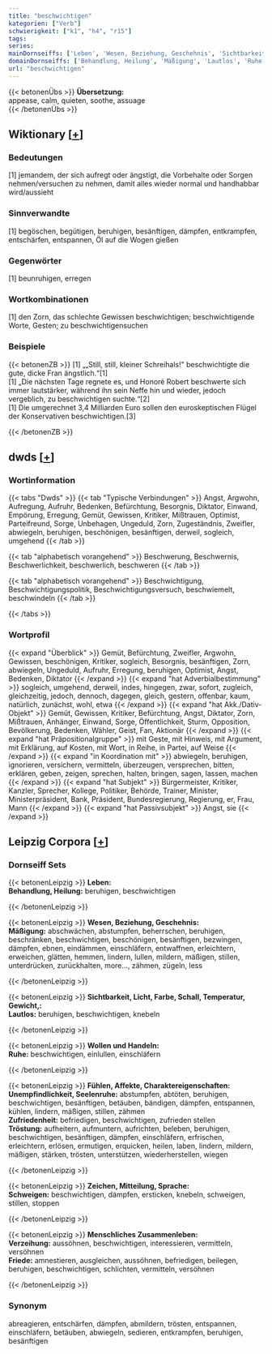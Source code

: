 ```yaml
---
title: "beschwichtigen"
kategorien: ["Verb"]
schwierigkeit: ["k1", "h4", "r15"]
tags:
series:
mainDornseiffs: ['Leben', 'Wesen, Beziehung, Geschehnis', 'Sichtbarkeit, Licht, Farbe, Schall, Temperatur, Gewicht,', 'Wollen und Handeln', 'Fühlen, Affekte, Charaktereigenschaften', 'Zeichen, Mitteilung, Sprache', 'Menschliches Zusammenleben']
domainDornseiffs: ['Behandlung, Heilung', 'Mäßigung', 'Lautlos', 'Ruhe', 'Unempfindlichkeit, Seelenruhe', 'Zufriedenheit', 'Tröstung', 'Schweigen', 'Verzeihung', 'Friede']
url: "beschwichtigen"
---
```


{{< betonenÜbs >}}
**Übersetzung:**  
appease, calm, quieten, soothe, assuage  
{{< /betonenÜbs >}}

## Wiktionary [[+](https://de.wiktionary.org/wiki/beschwichtigen)]

### Bedeutungen
[1] jemandem, der sich aufregt oder ängstigt, die Vorbehalte oder Sorgen nehmen/versuchen zu nehmen, damit alles wieder normal und handhabbar wird/aussieht  

### Sinnverwandte
[1] begöschen, begütigen, beruhigen, besänftigen, dämpfen, entkrampfen, entschärfen, entspannen, Öl auf die Wogen gießen  

### Gegenwörter
[1] beunruhigen, erregen  

### Wortkombinationen
[1] den Zorn, das schlechte Gewissen beschwichtigen; beschwichtigende Worte, Gesten; zu beschwichtigensuchen  

### Beispiele
{{< betonenZB >}}
[1] „„Still, still, kleiner Schreihals!" beschwichtigte die gute, dicke Fran ängstlich.“[1]  
[1] „Die nächsten Tage regnete es, und Honoré Robert beschwerte sich immer lautstärker, während ihn sein Neffe hin und wieder, jedoch vergeblich, zu beschwichtigen suchte.“[2]  
[1] Die umgerechnet 3,4 Milliarden Euro sollen den euroskeptischen Flügel der Konservativen beschwichtigen.[3]  

{{< /betonenZB >}}


## dwds [[+](https://www.dwds.de/wb/beschwichtigen)]

### Wortinformation
{{< tabs "Dwds" >}}
{{< tab "Typische Verbindungen" >}}
Angst, Argwohn, Aufregung, Aufruhr, Bedenken, Befürchtung, Besorgnis, Diktator, Einwand, Empörung, Erregung, Gemüt, Gewissen, Kritiker, Mißtrauen, Optimist, Parteifreund, Sorge, Unbehagen, Ungeduld, Zorn, Zugeständnis, Zweifler, abwiegeln, beruhigen, beschönigen, besänftigen, derweil, sogleich, umgehend
{{< /tab >}}

{{< tab "alphabetisch vorangehend" >}}
Beschwerung, Beschwernis, Beschwerlichkeit, beschwerlich, beschweren
{{< /tab >}}

{{< tab "alphabetisch vorangehend" >}}
Beschwichtigung, Beschwichtigungspolitik, Beschwichtigungsversuch, beschwiemelt, beschwindeln
{{< /tab >}}

{{< /tabs >}}

### Wortprofil
{{< expand "Überblick" >}} Gemüt, Befürchtung, Zweifler, Argwohn, Gewissen, beschönigen, Kritiker, sogleich, Besorgnis, besänftigen, Zorn, abwiegeln, Ungeduld, Aufruhr, Erregung, beruhigen, Optimist, Angst, Bedenken, Diktator {{< /expand >}}
{{< expand "hat Adverbialbestimmung" >}} sogleich, umgehend, derweil, indes, hingegen, zwar, sofort, zugleich, gleichzeitig, jedoch, dennoch, dagegen, gleich, gestern, offenbar, kaum, natürlich, zunächst, wohl, etwa {{< /expand >}}
{{< expand "hat Akk./Dativ-Objekt" >}} Gemüt, Gewissen, Kritiker, Befürchtung, Angst, Diktator, Zorn, Mißtrauen, Anhänger, Einwand, Sorge, Öffentlichkeit, Sturm, Opposition, Bevölkerung, Bedenken, Wähler, Geist, Fan, Aktionär {{< /expand >}}
{{< expand "hat Präpositionalgruppe" >}} mit Geste, mit Hinweis, mit Argument, mit Erklärung, auf Kosten, mit Wort, in Reihe, in Partei, auf Weise {{< /expand >}}
{{< expand "in Koordination mit" >}} abwiegeln, beruhigen, ignorieren, versichern, vermitteln, überzeugen, versprechen, bitten, erklären, geben, zeigen, sprechen, halten, bringen, sagen, lassen, machen {{< /expand >}}
{{< expand "hat Subjekt" >}} Bürgermeister, Kritiker, Kanzler, Sprecher, Kollege, Politiker, Behörde, Trainer, Minister, Ministerpräsident, Bank, Präsident, Bundesregierung, Regierung, er, Frau, Mann {{< /expand >}}
{{< expand "hat Passivsubjekt" >}} Angst, sie {{< /expand >}}

## Leipzig Corpora [[+](https://corpora.uni-leipzig.de/en/res?word=beschwichtigen&corpusId=deu_newscrawl-public_2018)]

### Dornseiff Sets
{{< betonenLeipzig >}}
**Leben:**  
**Behandlung, Heilung:** beruhigen, beschwichtigen  

{{< /betonenLeipzig >}}


{{< betonenLeipzig >}}
**Wesen, Beziehung, Geschehnis:**  
**Mäßigung:** abschwächen, abstumpfen, beherrschen, beruhigen, beschränken, beschwichtigen, beschönigen, besänftigen, bezwingen, dämpfen, ebnen, eindämmen, einschläfern, entwaffnen, erleichtern, erweichen, glätten, hemmen, lindern, lullen, mildern, mäßigen, stillen, unterdrücken, zurückhalten, more..., zähmen, zügeln, less  

{{< /betonenLeipzig >}}


{{< betonenLeipzig >}}
**Sichtbarkeit, Licht, Farbe, Schall, Temperatur, Gewicht,:**  
**Lautlos:** beruhigen, beschwichtigen, knebeln  

{{< /betonenLeipzig >}}


{{< betonenLeipzig >}}
**Wollen und Handeln:**  
**Ruhe:** beschwichtigen, einlullen, einschläfern  

{{< /betonenLeipzig >}}


{{< betonenLeipzig >}}
**Fühlen, Affekte, Charaktereigenschaften:**  
**Unempfindlichkeit, Seelenruhe:** abstumpfen, abtöten, beruhigen, beschwichtigen, besänftigen, betäuben, bändigen, dämpfen, entspannen, kühlen, lindern, mäßigen, stillen, zähmen  
**Zufriedenheit:** befriedigen, beschwichtigen, zufrieden stellen  
**Tröstung:** aufheitern, aufmuntern, aufrichten, beleben, beruhigen, beschwichtigen, besänftigen, dämpfen, einschläfern, erfrischen, erleichtern, erlösen, ermutigen, erquicken, heilen, laben, lindern, mildern, mäßigen, stärken, trösten, unterstützen, wiederherstellen, wiegen  

{{< /betonenLeipzig >}}


{{< betonenLeipzig >}}
**Zeichen, Mitteilung, Sprache:**  
**Schweigen:** beschwichtigen, dämpfen, ersticken, knebeln, schweigen, stillen, stoppen  

{{< /betonenLeipzig >}}


{{< betonenLeipzig >}}
**Menschliches Zusammenleben:**  
**Verzeihung:** aussöhnen, beschwichtigen, interessieren, vermitteln, versöhnen  
**Friede:** amnestieren, ausgleichen, aussöhnen, befriedigen, beilegen, beruhigen, beschwichtigen, schlichten, vermitteln, versöhnen  

{{< /betonenLeipzig >}}

### Synonym
abreagieren, entschärfen, dämpfen, abmildern, trösten, entspannen, einschläfern, betäuben, abwiegeln, sedieren, entkrampfen, beruhigen, besänftigen

